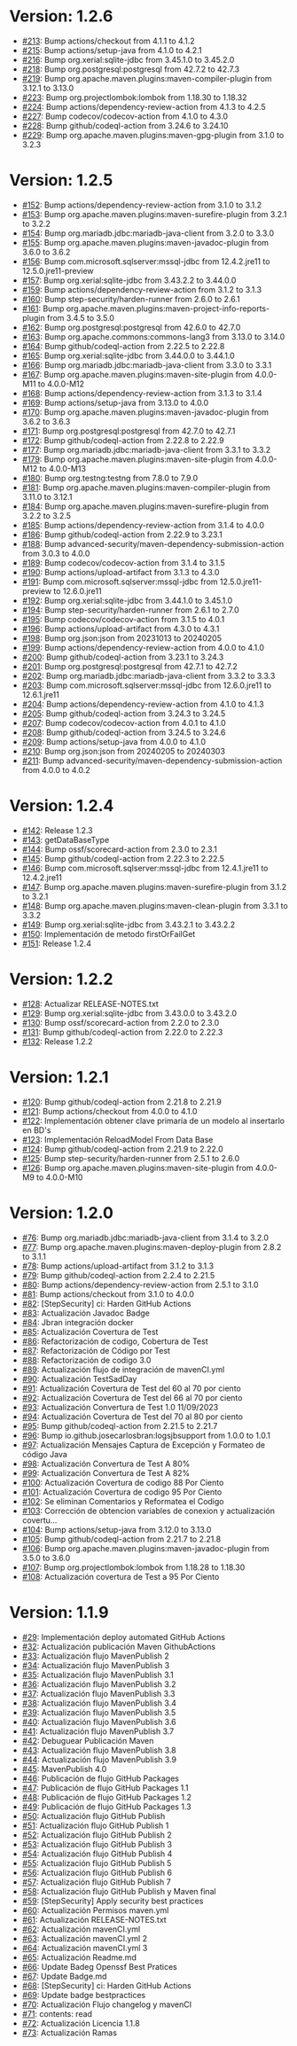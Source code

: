 # Version: 1.2.6

* [#213](https://github.com/Jbranadev/JBSqlUtils/pull/213): Bump actions/checkout from 4.1.1 to 4.1.2
* [#215](https://github.com/Jbranadev/JBSqlUtils/pull/215): Bump actions/setup-java from 4.1.0 to 4.2.1
* [#216](https://github.com/Jbranadev/JBSqlUtils/pull/216): Bump org.xerial:sqlite-jdbc from 3.45.1.0 to 3.45.2.0
* [#218](https://github.com/Jbranadev/JBSqlUtils/pull/218): Bump org.postgresql:postgresql from 42.7.2 to 42.7.3
* [#219](https://github.com/Jbranadev/JBSqlUtils/pull/219): Bump org.apache.maven.plugins:maven-compiler-plugin from 3.12.1 to 3.13.0
* [#223](https://github.com/Jbranadev/JBSqlUtils/pull/223): Bump org.projectlombok:lombok from 1.18.30 to 1.18.32
* [#224](https://github.com/Jbranadev/JBSqlUtils/pull/224): Bump actions/dependency-review-action from 4.1.3 to 4.2.5
* [#227](https://github.com/Jbranadev/JBSqlUtils/pull/227): Bump codecov/codecov-action from 4.1.0 to 4.3.0
* [#228](https://github.com/Jbranadev/JBSqlUtils/pull/228): Bump github/codeql-action from 3.24.6 to 3.24.10
* [#229](https://github.com/Jbranadev/JBSqlUtils/pull/229): Bump org.apache.maven.plugins:maven-gpg-plugin from 3.1.0 to 3.2.3


# Version: 1.2.5

* [#152](https://github.com/Jbranadev/JBSqlUtils/pull/152): Bump actions/dependency-review-action from 3.1.0 to 3.1.2
* [#153](https://github.com/Jbranadev/JBSqlUtils/pull/153): Bump org.apache.maven.plugins:maven-surefire-plugin from 3.2.1 to 3.2.2
* [#154](https://github.com/Jbranadev/JBSqlUtils/pull/154): Bump org.mariadb.jdbc:mariadb-java-client from 3.2.0 to 3.3.0
* [#155](https://github.com/Jbranadev/JBSqlUtils/pull/155): Bump org.apache.maven.plugins:maven-javadoc-plugin from 3.6.0 to 3.6.2
* [#156](https://github.com/Jbranadev/JBSqlUtils/pull/156): Bump com.microsoft.sqlserver:mssql-jdbc from 12.4.2.jre11 to 12.5.0.jre11-preview
* [#157](https://github.com/Jbranadev/JBSqlUtils/pull/157): Bump org.xerial:sqlite-jdbc from 3.43.2.2 to 3.44.0.0
* [#159](https://github.com/Jbranadev/JBSqlUtils/pull/159): Bump actions/dependency-review-action from 3.1.2 to 3.1.3
* [#160](https://github.com/Jbranadev/JBSqlUtils/pull/160): Bump step-security/harden-runner from 2.6.0 to 2.6.1
* [#161](https://github.com/Jbranadev/JBSqlUtils/pull/161): Bump org.apache.maven.plugins:maven-project-info-reports-plugin from 3.4.5 to 3.5.0
* [#162](https://github.com/Jbranadev/JBSqlUtils/pull/162): Bump org.postgresql:postgresql from 42.6.0 to 42.7.0
* [#163](https://github.com/Jbranadev/JBSqlUtils/pull/163): Bump org.apache.commons:commons-lang3 from 3.13.0 to 3.14.0
* [#164](https://github.com/Jbranadev/JBSqlUtils/pull/164): Bump github/codeql-action from 2.22.5 to 2.22.8
* [#165](https://github.com/Jbranadev/JBSqlUtils/pull/165): Bump org.xerial:sqlite-jdbc from 3.44.0.0 to 3.44.1.0
* [#166](https://github.com/Jbranadev/JBSqlUtils/pull/166): Bump org.mariadb.jdbc:mariadb-java-client from 3.3.0 to 3.3.1
* [#167](https://github.com/Jbranadev/JBSqlUtils/pull/167): Bump org.apache.maven.plugins:maven-site-plugin from 4.0.0-M11 to 4.0.0-M12
* [#168](https://github.com/Jbranadev/JBSqlUtils/pull/168): Bump actions/dependency-review-action from 3.1.3 to 3.1.4
* [#169](https://github.com/Jbranadev/JBSqlUtils/pull/169): Bump actions/setup-java from 3.13.0 to 4.0.0
* [#170](https://github.com/Jbranadev/JBSqlUtils/pull/170): Bump org.apache.maven.plugins:maven-javadoc-plugin from 3.6.2 to 3.6.3
* [#171](https://github.com/Jbranadev/JBSqlUtils/pull/171): Bump org.postgresql:postgresql from 42.7.0 to 42.7.1
* [#172](https://github.com/Jbranadev/JBSqlUtils/pull/172): Bump github/codeql-action from 2.22.8 to 2.22.9
* [#177](https://github.com/Jbranadev/JBSqlUtils/pull/177): Bump org.mariadb.jdbc:mariadb-java-client from 3.3.1 to 3.3.2
* [#179](https://github.com/Jbranadev/JBSqlUtils/pull/179): Bump org.apache.maven.plugins:maven-site-plugin from 4.0.0-M12 to 4.0.0-M13
* [#180](https://github.com/Jbranadev/JBSqlUtils/pull/180): Bump org.testng:testng from 7.8.0 to 7.9.0
* [#181](https://github.com/Jbranadev/JBSqlUtils/pull/181): Bump org.apache.maven.plugins:maven-compiler-plugin from 3.11.0 to 3.12.1
* [#184](https://github.com/Jbranadev/JBSqlUtils/pull/184): Bump org.apache.maven.plugins:maven-surefire-plugin from 3.2.2 to 3.2.5
* [#185](https://github.com/Jbranadev/JBSqlUtils/pull/185): Bump actions/dependency-review-action from 3.1.4 to 4.0.0
* [#186](https://github.com/Jbranadev/JBSqlUtils/pull/186): Bump github/codeql-action from 2.22.9 to 3.23.1
* [#188](https://github.com/Jbranadev/JBSqlUtils/pull/188): Bump advanced-security/maven-dependency-submission-action from 3.0.3 to 4.0.0
* [#189](https://github.com/Jbranadev/JBSqlUtils/pull/189): Bump codecov/codecov-action from 3.1.4 to 3.1.5
* [#190](https://github.com/Jbranadev/JBSqlUtils/pull/190): Bump actions/upload-artifact from 3.1.3 to 4.3.0
* [#191](https://github.com/Jbranadev/JBSqlUtils/pull/191): Bump com.microsoft.sqlserver:mssql-jdbc from 12.5.0.jre11-preview to 12.6.0.jre11
* [#192](https://github.com/Jbranadev/JBSqlUtils/pull/192): Bump org.xerial:sqlite-jdbc from 3.44.1.0 to 3.45.1.0
* [#194](https://github.com/Jbranadev/JBSqlUtils/pull/194): Bump step-security/harden-runner from 2.6.1 to 2.7.0
* [#195](https://github.com/Jbranadev/JBSqlUtils/pull/195): Bump codecov/codecov-action from 3.1.5 to 4.0.1
* [#196](https://github.com/Jbranadev/JBSqlUtils/pull/196): Bump actions/upload-artifact from 4.3.0 to 4.3.1
* [#198](https://github.com/Jbranadev/JBSqlUtils/pull/198): Bump org.json:json from 20231013 to 20240205
* [#199](https://github.com/Jbranadev/JBSqlUtils/pull/199): Bump actions/dependency-review-action from 4.0.0 to 4.1.0
* [#200](https://github.com/Jbranadev/JBSqlUtils/pull/200): Bump github/codeql-action from 3.23.1 to 3.24.3
* [#201](https://github.com/Jbranadev/JBSqlUtils/pull/201): Bump org.postgresql:postgresql from 42.7.1 to 42.7.2
* [#202](https://github.com/Jbranadev/JBSqlUtils/pull/202): Bump org.mariadb.jdbc:mariadb-java-client from 3.3.2 to 3.3.3
* [#203](https://github.com/Jbranadev/JBSqlUtils/pull/203): Bump com.microsoft.sqlserver:mssql-jdbc from 12.6.0.jre11 to 12.6.1.jre11
* [#204](https://github.com/Jbranadev/JBSqlUtils/pull/204): Bump actions/dependency-review-action from 4.1.0 to 4.1.3
* [#205](https://github.com/Jbranadev/JBSqlUtils/pull/205): Bump github/codeql-action from 3.24.3 to 3.24.5
* [#207](https://github.com/Jbranadev/JBSqlUtils/pull/207): Bump codecov/codecov-action from 4.0.1 to 4.1.0
* [#208](https://github.com/Jbranadev/JBSqlUtils/pull/208): Bump github/codeql-action from 3.24.5 to 3.24.6
* [#209](https://github.com/Jbranadev/JBSqlUtils/pull/209): Bump actions/setup-java from 4.0.0 to 4.1.0
* [#210](https://github.com/Jbranadev/JBSqlUtils/pull/210): Bump org.json:json from 20240205 to 20240303
* [#211](https://github.com/Jbranadev/JBSqlUtils/pull/211): Bump advanced-security/maven-dependency-submission-action from 4.0.0 to 4.0.2


# Version: 1.2.4

* [#142](https://github.com/Jbranadev/JBSqlUtils/pull/142): Release 1.2.3
* [#143](https://github.com/Jbranadev/JBSqlUtils/pull/143): getDataBaseType
* [#144](https://github.com/Jbranadev/JBSqlUtils/pull/144): Bump ossf/scorecard-action from 2.3.0 to 2.3.1
* [#145](https://github.com/Jbranadev/JBSqlUtils/pull/145): Bump github/codeql-action from 2.22.3 to 2.22.5
* [#146](https://github.com/Jbranadev/JBSqlUtils/pull/146): Bump com.microsoft.sqlserver:mssql-jdbc from 12.4.1.jre11 to 12.4.2.jre11
* [#147](https://github.com/Jbranadev/JBSqlUtils/pull/147): Bump org.apache.maven.plugins:maven-surefire-plugin from 3.1.2 to 3.2.1
* [#148](https://github.com/Jbranadev/JBSqlUtils/pull/148): Bump org.apache.maven.plugins:maven-clean-plugin from 3.3.1 to 3.3.2
* [#149](https://github.com/Jbranadev/JBSqlUtils/pull/149): Bump org.xerial:sqlite-jdbc from 3.43.2.1 to 3.43.2.2
* [#150](https://github.com/Jbranadev/JBSqlUtils/pull/150): Implementación de metodo firstOrFailGet
* [#151](https://github.com/Jbranadev/JBSqlUtils/pull/151): Release 1.2.4


# Version: 1.2.2

* [#128](https://github.com/Jbranadev/JBSqlUtils/pull/128): Actualizar RELEASE-NOTES.txt
* [#129](https://github.com/Jbranadev/JBSqlUtils/pull/129): Bump org.xerial:sqlite-jdbc from 3.43.0.0 to 3.43.2.0
* [#130](https://github.com/Jbranadev/JBSqlUtils/pull/130): Bump ossf/scorecard-action from 2.2.0 to 2.3.0
* [#131](https://github.com/Jbranadev/JBSqlUtils/pull/131): Bump github/codeql-action from 2.22.0 to 2.22.3
* [#132](https://github.com/Jbranadev/JBSqlUtils/pull/132): Release 1.2.2

# Version: 1.2.1

* [#120](https://github.com/Jbranadev/JBSqlUtils/pull/120): Bump github/codeql-action from 2.21.8 to 2.21.9
* [#121](https://github.com/Jbranadev/JBSqlUtils/pull/121): Bump actions/checkout from 4.0.0 to 4.1.0
* [#122](https://github.com/Jbranadev/JBSqlUtils/pull/122): Implementación obtener clave primaría de un modelo al
  insertarlo en BD's
* [#123](https://github.com/Jbranadev/JBSqlUtils/pull/123): Implementación ReloadModel From Data Base
* [#124](https://github.com/Jbranadev/JBSqlUtils/pull/124): Bump github/codeql-action from 2.21.9 to 2.22.0
* [#125](https://github.com/Jbranadev/JBSqlUtils/pull/125): Bump step-security/harden-runner from 2.5.1 to 2.6.0
* [#126](https://github.com/Jbranadev/JBSqlUtils/pull/126): Bump org.apache.maven.plugins:maven-site-plugin from
  4.0.0-M9 to 4.0.0-M10

# Version: 1.2.0

* [#76](https://github.com/Jbranadev/JBSqlUtils/pull/76): Bump org.mariadb.jdbc:mariadb-java-client from 3.1.4 to 3.2.0
* [#77](https://github.com/Jbranadev/JBSqlUtils/pull/77): Bump org.apache.maven.plugins:maven-deploy-plugin from 2.8.2
  to 3.1.1
* [#78](https://github.com/Jbranadev/JBSqlUtils/pull/78): Bump actions/upload-artifact from 3.1.2 to 3.1.3
* [#79](https://github.com/Jbranadev/JBSqlUtils/pull/79): Bump github/codeql-action from 2.2.4 to 2.21.5
* [#80](https://github.com/Jbranadev/JBSqlUtils/pull/80): Bump actions/dependency-review-action from 2.5.1 to 3.1.0
* [#81](https://github.com/Jbranadev/JBSqlUtils/pull/81): Bump actions/checkout from 3.1.0 to 4.0.0
* [#82](https://github.com/Jbranadev/JBSqlUtils/pull/82): [StepSecurity] ci: Harden GitHub Actions
* [#83](https://github.com/Jbranadev/JBSqlUtils/pull/83): Actualización Javadoc Badge
* [#84](https://github.com/Jbranadev/JBSqlUtils/pull/84): Jbran integración docker
* [#85](https://github.com/Jbranadev/JBSqlUtils/pull/85): Actualización Covertura de Test
* [#86](https://github.com/Jbranadev/JBSqlUtils/pull/86): Refactorización de codigo, Cobertura de Test
* [#87](https://github.com/Jbranadev/JBSqlUtils/pull/87): Refactorización de Código por Test
* [#88](https://github.com/Jbranadev/JBSqlUtils/pull/88): Refactorización de codigo 3.0
* [#89](https://github.com/Jbranadev/JBSqlUtils/pull/89): Actualización flujo de integración de mavenCI.yml
* [#90](https://github.com/Jbranadev/JBSqlUtils/pull/90): Actualización TestSadDay
* [#91](https://github.com/Jbranadev/JBSqlUtils/pull/91): Actualización Covertura de Test del 60 al 70 por ciento
* [#92](https://github.com/Jbranadev/JBSqlUtils/pull/92): Actualización Covertura de Test del 66 al 70 por ciento
* [#93](https://github.com/Jbranadev/JBSqlUtils/pull/93): Actualización Convertura de Test 1.0 11/09/2023
* [#94](https://github.com/Jbranadev/JBSqlUtils/pull/94): Actualización Covertura de Test del 70 al 80 por ciento
* [#95](https://github.com/Jbranadev/JBSqlUtils/pull/95): Bump github/codeql-action from 2.21.5 to 2.21.7
* [#96](https://github.com/Jbranadev/JBSqlUtils/pull/96): Bump io.github.josecarlosbran:logsjbsupport from 1.0.0 to
  1.0.1
* [#97](https://github.com/Jbranadev/JBSqlUtils/pull/97): Actualización Mensajes Captura de Excepción y Formateo de
  código Java
* [#98](https://github.com/Jbranadev/JBSqlUtils/pull/98): Actualización Convertura de Test A 80%
* [#99](https://github.com/Jbranadev/JBSqlUtils/pull/99): Actualización Convertura de Test A 82%
* [#100](https://github.com/Jbranadev/JBSqlUtils/pull/100): Actualización Covertura de codigo 88 Por Ciento
* [#101](https://github.com/Jbranadev/JBSqlUtils/pull/101): Actualización Covertura de codigo 95 Por Ciento
* [#102](https://github.com/Jbranadev/JBSqlUtils/pull/102): Se eliminan Comentarios y Reformatea el Codigo
* [#103](https://github.com/Jbranadev/JBSqlUtils/pull/103): Corrección de obtencion variables de conexion y
  actualización covertu…
* [#104](https://github.com/Jbranadev/JBSqlUtils/pull/104): Bump actions/setup-java from 3.12.0 to 3.13.0
* [#105](https://github.com/Jbranadev/JBSqlUtils/pull/105): Bump github/codeql-action from 2.21.7 to 2.21.8
* [#106](https://github.com/Jbranadev/JBSqlUtils/pull/106): Bump org.apache.maven.plugins:maven-javadoc-plugin from
  3.5.0 to 3.6.0
* [#107](https://github.com/Jbranadev/JBSqlUtils/pull/107): Bump org.projectlombok:lombok from 1.18.28 to 1.18.30
* [#108](https://github.com/Jbranadev/JBSqlUtils/pull/108): Actualización covertura de Test a 95 Por Ciento

# Version: 1.1.9

* [#29](https://github.com/Jbranadev/JBSqlUtils/pull/29): Implementación deploy automated GitHub Actions
* [#32](https://github.com/Jbranadev/JBSqlUtils/pull/32): Actualización publicación Maven GithubActions
* [#33](https://github.com/Jbranadev/JBSqlUtils/pull/33): Actualización flujo MavenPublish 2
* [#34](https://github.com/Jbranadev/JBSqlUtils/pull/34): Actualización flujo MavenPublish 3
* [#35](https://github.com/Jbranadev/JBSqlUtils/pull/35): Actualización flujo MavenPublish 3.1
* [#36](https://github.com/Jbranadev/JBSqlUtils/pull/36): Actualización flujo MavenPublish 3.2
* [#37](https://github.com/Jbranadev/JBSqlUtils/pull/37): Actualización flujo MavenPublish 3.3
* [#38](https://github.com/Jbranadev/JBSqlUtils/pull/38): Actualización flujo MavenPublish 3.4
* [#39](https://github.com/Jbranadev/JBSqlUtils/pull/39): Actualización flujo MavenPublish 3.5
* [#40](https://github.com/Jbranadev/JBSqlUtils/pull/40): Actualización flujo MavenPublish 3.6
* [#41](https://github.com/Jbranadev/JBSqlUtils/pull/41): Actualización flujo MavenPublish 3.7
* [#42](https://github.com/Jbranadev/JBSqlUtils/pull/42): Debuguear Publicación Maven
* [#43](https://github.com/Jbranadev/JBSqlUtils/pull/43): Actualización flujo MavenPublish 3.8
* [#44](https://github.com/Jbranadev/JBSqlUtils/pull/44): Actualización flujo MavenPublish 3.9
* [#45](https://github.com/Jbranadev/JBSqlUtils/pull/45): MavenPublish 4.0
* [#46](https://github.com/Jbranadev/JBSqlUtils/pull/46): Publicación de flujo GitHub Packages
* [#47](https://github.com/Jbranadev/JBSqlUtils/pull/47): Publicación de flujo GitHub Packages 1.1
* [#48](https://github.com/Jbranadev/JBSqlUtils/pull/48): Publicación de flujo GitHub Packages 1.2
* [#49](https://github.com/Jbranadev/JBSqlUtils/pull/49): Publicación de flujo GitHub Packages 1.3
* [#50](https://github.com/Jbranadev/JBSqlUtils/pull/50): Actualización flujo GitHub Publish
* [#51](https://github.com/Jbranadev/JBSqlUtils/pull/51): Actualización flujo GitHub Publish 1
* [#52](https://github.com/Jbranadev/JBSqlUtils/pull/52): Actualización flujo GitHub Publish 2
* [#53](https://github.com/Jbranadev/JBSqlUtils/pull/53): Actualización flujo GitHub Publish 3
* [#54](https://github.com/Jbranadev/JBSqlUtils/pull/54): Actualización flujo GitHub Publish 4
* [#55](https://github.com/Jbranadev/JBSqlUtils/pull/55): Actualización flujo GitHub Publish 5
* [#56](https://github.com/Jbranadev/JBSqlUtils/pull/56): Actualización flujo GitHub Publish 6
* [#57](https://github.com/Jbranadev/JBSqlUtils/pull/57): Actualización flujo GitHub Publish 7
* [#58](https://github.com/Jbranadev/JBSqlUtils/pull/58): Actualización flujo GitHub Publish y Maven final
* [#59](https://github.com/Jbranadev/JBSqlUtils/pull/59): [StepSecurity] Apply security best practices
* [#60](https://github.com/Jbranadev/JBSqlUtils/pull/60): Actualización Permisos maven.yml
* [#61](https://github.com/Jbranadev/JBSqlUtils/pull/61): Actualización RELEASE-NOTES.txt
* [#62](https://github.com/Jbranadev/JBSqlUtils/pull/62): Actualización mavenCI.yml
* [#63](https://github.com/Jbranadev/JBSqlUtils/pull/63): Actualización mavenCI.yml 2
* [#64](https://github.com/Jbranadev/JBSqlUtils/pull/64): Actualización mavenCI.yml 3
* [#65](https://github.com/Jbranadev/JBSqlUtils/pull/65): Actualización Readme.md
* [#66](https://github.com/Jbranadev/JBSqlUtils/pull/66): Update Badeg Openssf Best Pratices
* [#67](https://github.com/Jbranadev/JBSqlUtils/pull/67): Update Badge.md
* [#68](https://github.com/Jbranadev/JBSqlUtils/pull/68): [StepSecurity] ci: Harden GitHub Actions
* [#69](https://github.com/Jbranadev/JBSqlUtils/pull/69): Update badge bestpractices
* [#70](https://github.com/Jbranadev/JBSqlUtils/pull/70): Actualización Flujo changelog y mavenCI
* [#71](https://github.com/Jbranadev/JBSqlUtils/pull/71): contents: read
* [#72](https://github.com/Jbranadev/JBSqlUtils/pull/72): Actualización Licencia 1.1.8
* [#73](https://github.com/Jbranadev/JBSqlUtils/pull/73): Actualización Ramas
